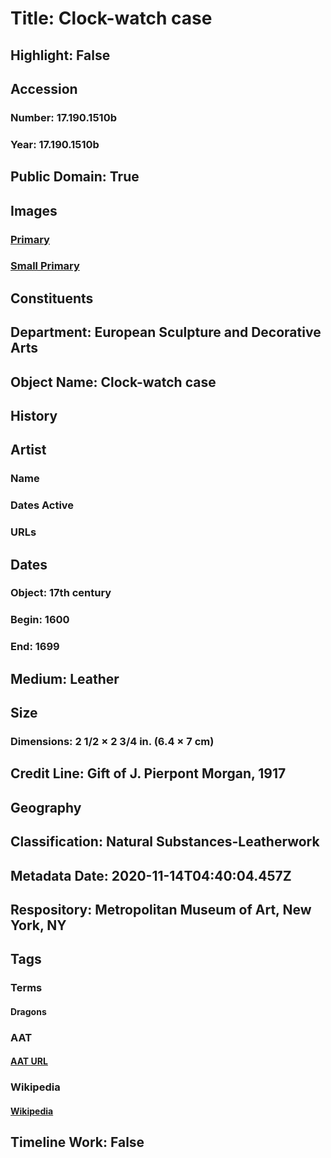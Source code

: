 # Title: Clock-watch case
## Highlight: False
## Accession
### Number: 17.190.1510b
### Year: 17.190.1510b
## Public Domain: True
## Images
### [Primary](https://images.metmuseum.org/CRDImages/es/original/43540.jpg)
### [Small Primary](https://images.metmuseum.org/CRDImages/es/web-large/43540.jpg)
## Constituents
## Department: European Sculpture and Decorative Arts
## Object Name: Clock-watch case
## History
## Artist
### Name
### Dates Active
### URLs
## Dates
### Object: 17th century
### Begin: 1600
### End: 1699
## Medium: Leather
## Size
### Dimensions: 2 1/2 × 2 3/4 in. (6.4 × 7 cm)
## Credit Line: Gift of J. Pierpont Morgan, 1917
## Geography
## Classification: Natural Substances-Leatherwork
## Metadata Date: 2020-11-14T04:40:04.457Z
## Respository: Metropolitan Museum of Art, New York, NY
## Tags
### Terms
#### Dragons
### AAT
#### [AAT URL](http://vocab.getty.edu/page/aat/300375726)
### Wikipedia
#### [Wikipedia]()
## Timeline Work: False